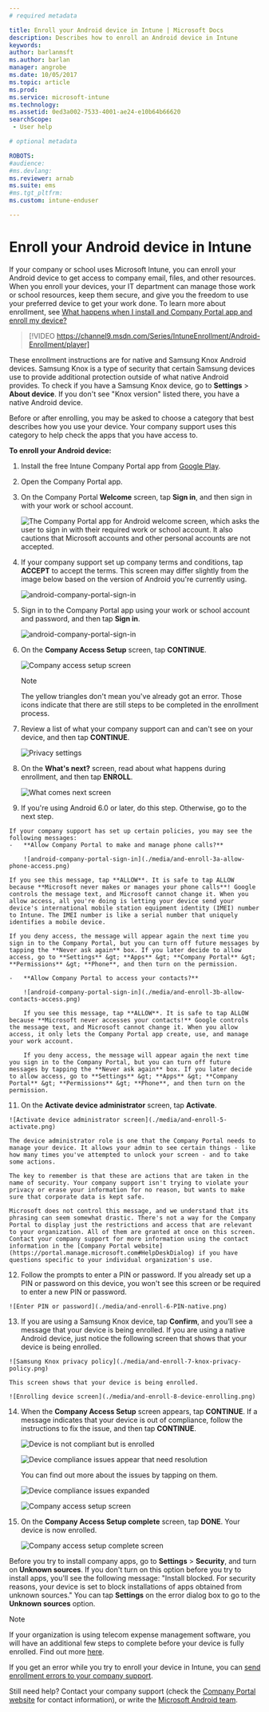 ```yaml
---
# required metadata

title: Enroll your Android device in Intune | Microsoft Docs
description: Describes how to enroll an Android device in Intune
keywords:
author: barlanmsft
ms.author: barlan
manager: angrobe
ms.date: 10/05/2017
ms.topic: article
ms.prod:
ms.service: microsoft-intune
ms.technology:
ms.assetid: 0ed3a002-7533-4001-ae24-e10b64b66620
searchScope:
 - User help

# optional metadata

ROBOTS:  
#audience:
#ms.devlang:
ms.reviewer: arnab
ms.suite: ems
#ms.tgt_pltfrm:
ms.custom: intune-enduser

---
```



# Enroll your Android device in Intune

If your company or school uses Microsoft Intune, you can enroll your Android device to get access to company email, files, and other resources. When you enroll your devices, your IT department can manage those work or school resources, keep them secure, and give you the freedom to use your preferred device to get your work done. To learn more about enrollment, see [What happens when I install and Company Portal app and enroll my device?](what-happens-if-you-install-the-Company-Portal-app-and-enroll-your-device-in-intune-android.md)

> [!VIDEO https://channel9.msdn.com/Series/IntuneEnrollment/Android-Enrollment/player]

These enrollment instructions are for native and Samsung Knox Android devices. Samsung Knox is a type of security that certain Samsung devices use to provide additional protection outside of what native Android provides. To check if you have a Samsung Knox device, go to **Settings** > **About device**. If you don't see "Knox version" listed there, you have a native Android device.

Before or after enrolling, you may be asked to choose a category that best describes how you use your device. Your company support uses this category to help check the apps that you have access to.

**To enroll your Android device:**

1.  Install the free Intune Company Portal app from [Google Play](http://play.google.com/store/apps/details?id=com.microsoft.windowsintune.companyportal).

2.  Open the Company Portal app.

3.  On the Company Portal **Welcome** screen, tap **Sign in**, and then sign in with your work or school account.

    ![The Company Portal app for Android welcome screen, which asks the user to sign in with their required work or school account. It also cautions that Microsoft accounts and other personal accounts are not accepted.](./media/and-enroll-0-welcome-screen.png)   

4.  If your company support set up company terms and conditions, tap **ACCEPT** to accept the terms. This screen may differ slightly from the image below based on the version of Android you're currently using.

    ![android-company-portal-sign-in](./media/and-enroll-3-accept-terms.png)

5.  Sign in to the Company Portal app using your work or school account and password, and then tap **Sign in**.

    ![android-company-portal-sign-in](./media/and-enroll-2-cp-sign-in.png)

6.  On the **Company Access Setup** screen, tap **CONTINUE**.

    ![Company access setup screen](/intune/media/android_cp_enroll_01_1709_new.png)

    > [!NOTE]
    > The yellow triangles don't mean you've already got an error. Those icons indicate that there are still steps to be completed in the enrollment process.

7.  Review a list of what your company support can and can't see on your device, and then tap **CONTINUE**.

	![Privacy settings](/intune/media/android_cp_enroll_02_after_1710.png)

9.  On the **What's next?** screen, read about what happens during enrollment, and then tap **ENROLL**.

	![What comes next screen](/intune/media/android_cp_enroll_03_after_1710.png)

10.  If you're using Android 6.0 or later, do this step. Otherwise, go to the next step.

	If your company support has set up certain policies, you may see the following messages:
	-	**Allow Company Portal to make and manage phone calls?**

		![android-company-portal-sign-in](./media/and-enroll-3a-allow-phone-access.png)

	If you see this message, tap **ALLOW**. It is safe to tap ALLOW because **Microsoft never makes or manages your phone calls**! Google controls the message text, and Microsoft cannot change it. When you allow access, all you're doing is letting your device send your device's international mobile station equipment identity (IMEI) number to Intune. The IMEI number is like a serial number that uniquely identifies a mobile device.

	If you deny access, the message will appear again the next time you sign in to the Company Portal, but you can turn off future messages by tapping the **Never ask again** box. If you later decide to allow access, go to **Settings** &gt; **Apps** &gt; **Company Portal** &gt; **Permissions** &gt; **Phone**, and then turn on the permission.

	-	**Allow Company Portal to access your contacts?**

        ![android-company-portal-sign-in](./media/and-enroll-3b-allow-contacts-access.png)

        If you see this message, tap **ALLOW**. It is safe to tap ALLOW because **Microsoft never accesses your contacts!** Google controls the message text, and Microsoft cannot change it. When you allow access, it only lets the Company Portal app create, use, and manage your work account.

        If you deny access, the message will appear again the next time you sign in to the Company Portal, but you can turn off future messages by tapping the **Never ask again** box. If you later decide to allow access, go to **Settings** &gt; **Apps** &gt; **Company Portal** &gt; **Permissions** &gt; **Phone**, and then turn on the permission.

11.  On the **Activate device administrator** screen, tap **Activate**.

    ![Activate device administrator screen](./media/and-enroll-5-activate.png)

    The device administrator role is one that the Company Portal needs to manage your device. It allows your admin to see certain things - like how many times you've attempted to unlock your screen - and to take some actions.

    The key to remember is that these are actions that are taken in the name of security. Your company support isn't trying to violate your privacy or erase your information for no reason, but wants to make sure that corporate data is kept safe.

    Microsoft does not control this message, and we understand that its phrasing can seem somewhat drastic. There's not a way for the Company Portal to display just the restrictions and access that are relevant to your organization. All of them are granted at once on this screen. Contact your company support for more information using the contact information in the [Company Portal website](https://portal.manage.microsoft.com#HelpDeskDialog) if you have questions specific to your individual organization's use.

12.  Follow the prompts to enter a PIN or password. If you already set up a PIN or password on this device, you won't see this screen or be required to enter a new PIN or password.

    ![Enter PIN or password](./media/and-enroll-6-PIN-native.png)

13.  If you are using a Samsung Knox device, tap **Confirm**, and you’ll see a message that your device is being enrolled. If you are using a native Android device, just notice the following screen that shows that your device is being enrolled.

    ![Samsung Knox privacy policy](./media/and-enroll-7-knox-privacy-policy.png)

    This screen shows that your device is being enrolled.

    ![Enrolling device screen](./media/and-enroll-8-device-enrolling.png)

14. When the **Company Access Setup** screen appears, tap **CONTINUE**. If a message indicates that your device is out of compliance, follow the instructions to fix the issue, and then tap **CONTINUE**.

    ![Device is not compliant but is enrolled](/intune/media/android_cp_enroll_05_post_1709.png)

    ![Device compliance issues appear that need resolution](/intune/media/android_cp_enroll_03_post_1709.png)

    You can find out more about the issues by tapping on them.

    ![Device compliance issues expanded](/intune/media/android_cp_enroll_04_post_1709.png)

    ![Company access setup screen](./media/and-enroll-9d-comp-access-setup.png)  

15. On the **Company Access Setup complete** screen, tap **DONE**. Your device is now enrolled.

    ![Company access setup complete screen](./media/and-enroll-10-comp-access-setup-complete.png)

Before you try to install company apps, go to **Settings** &gt; **Security**, and turn on **Unknown sources**. If you don't turn on this option before you try to install apps, you'll see the following message: "Install blocked. For security reasons, your device is set to block installations of apps obtained from unknown sources." You can tap **Settings** on the error dialog box to go to the **Unknown sources** option.

> [!Note]
> If your organization is using telecom expense management software, you will have an additional few steps to complete before your device is fully enrolled. Find out more [here](enroll-your-device-with-telecom-expense-management-android.md).

If you get an error while you try to enroll your device in Intune, you can [send enrollment errors to your company support](send-enrollment-errors-to-your-it-admin-android.md).

Still need help? Contact your company support (check the [Company Portal website](https://portal.manage.microsoft.com#HelpDeskDialog) for contact information), or write the <a href="mailto:wintunedroidfbk@microsoft.com?subject=I'm having trouble with enrolling my Android device&body=Describe the issue you're experiencing here.">Microsoft Android team</a>.
